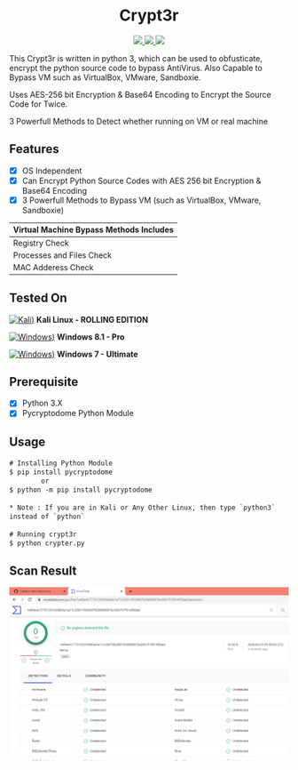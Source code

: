 <p align="center">
  
<h1 align="center">Crypt3r</h1>
<p align="center">
    <a href="https://python.org">
    <img src="https://img.shields.io/badge/Python-3.7-green.svg">
  </a>
  
  <a href="https://github.com/mile403/Crypt3r/releases">
    <img src="https://img.shields.io/badge/Release-1.0-blue.svg">
  </a>
    <a href="https://github.com/mile403/Crypt3r">
    <img src="https://img.shields.io/badge/Open%20Source-%E2%9D%A4-brightgreen.svg">
  </a>
</p>

This Crypt3r is written in python 3, which can be used to obfusticate, encrypt the python source code to bypass AntiVirus. Also Capable to Bypass VM such as VirtualBox, VMware, Sandboxie. 

Uses AES-256 bit Encryption & Base64 Encoding to Encrypt the Source Code for Twice.

3 Powerfull Methods to Detect whether running on VM or real machine


## Features
- [x] OS Independent
- [x] Can Encrypt Python Source Codes with AES 256 bit Encryption & Base64 Encoding
- [x] 3 Powerfull Methods to Bypass VM (such as VirtualBox, VMware, Sandboxie)

| Virtual Machine Bypass Methods Includes |
|-----------------------------------------|
| Registry Check |
| Processes and Files Check |
| MAC Adderess Check |

## Tested On
[![Kali)](https://www.google.com/s2/favicons?domain=https://www.kali.org/)](https://www.kali.org) **Kali Linux - ROLLING EDITION**

[![Windows)](https://www.google.com/s2/favicons?domain=https://www.microsoft.com/en-in/windows/)](https://www.microsoft.com/en-in/windows/) **Windows 8.1 - Pro**

[![Windows)](https://www.google.com/s2/favicons?domain=https://www.microsoft.com/en-in/windows/)](https://www.microsoft.com/en-in/windows/) **Windows 7 - Ultimate**

## Prerequisite
- [x] Python 3.X
- [x] Pycryptodome Python Module

## Usage

```
# Installing Python Module
$ pip install pycryptodome
        or        
$ python -m pip install pycryptodome

* Note : If you are in Kali or Any Other Linux, then type `python3` instead of `python`

# Running crypt3r
$ python crypter.py 
```

## Scan Result
![](/img/scanresult.png)


